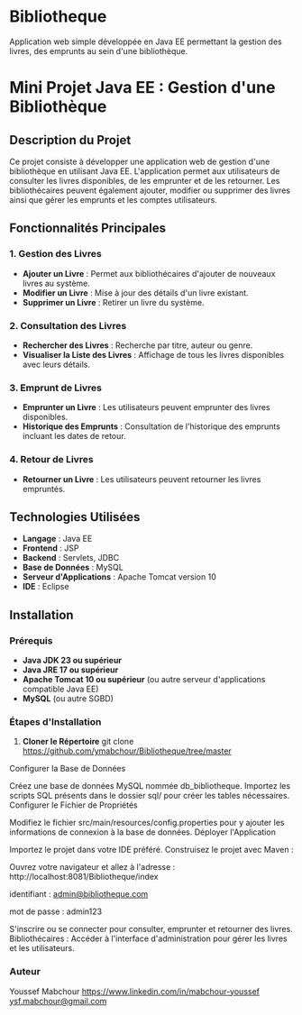 # Bibliotheque
Application web simple développée en Java EE permettant la gestion des livres, des emprunts au sein d'une bibliothèque.

# Mini Projet Java EE : Gestion d'une Bibliothèque

## Description du Projet

Ce projet consiste à développer une application web de gestion d'une bibliothèque en utilisant Java EE. L'application permet aux utilisateurs de consulter les livres disponibles, de les emprunter et de les retourner. Les bibliothécaires peuvent également ajouter, modifier ou supprimer des livres ainsi que gérer les emprunts et les comptes utilisateurs.

## Fonctionnalités Principales

### 1. Gestion des Livres
- **Ajouter un Livre** : Permet aux bibliothécaires d'ajouter de nouveaux livres au système.
- **Modifier un Livre** : Mise à jour des détails d'un livre existant.
- **Supprimer un Livre** : Retirer un livre du système.

### 2. Consultation des Livres
- **Rechercher des Livres** : Recherche par titre, auteur ou genre.
- **Visualiser la Liste des Livres** : Affichage de tous les livres disponibles avec leurs détails.

### 3. Emprunt de Livres
- **Emprunter un Livre** : Les utilisateurs peuvent emprunter des livres disponibles.
- **Historique des Emprunts** : Consultation de l'historique des emprunts incluant les dates de retour.

### 4. Retour de Livres
- **Retourner un Livre** : Les utilisateurs peuvent retourner les livres empruntés.

## Technologies Utilisées

- **Langage** : Java EE
- **Frontend** : JSP
- **Backend** : Servlets, JDBC
- **Base de Données** : MySQL
- **Serveur d'Applications** : Apache Tomcat version 10
- **IDE** : Eclipse

## Installation

### Prérequis

- **Java JDK 23 ou supérieur**
- **Java JRE 17 ou supérieur**
- **Apache Tomcat 10 ou supérieur** (ou autre serveur d'applications compatible Java EE)
- **MySQL** (ou autre SGBD)

### Étapes d'Installation

1. **Cloner le Répertoire**
   git clone https://github.com/ymabchour/Bibliotheque/tree/master

Configurer la Base de Données

Créez une base de données MySQL nommée db_bibliotheque.
Importez les scripts SQL présents dans le dossier sql/ pour créer les tables nécessaires.
Configurer le Fichier de Propriétés

Modifiez le fichier src/main/resources/config.properties pour y ajouter les informations de connexion à la base de données.
Déployer l'Application

Importez le projet dans votre IDE préféré.
Construisez le projet avec Maven :


Ouvrez votre navigateur et allez à l'adresse : http://localhost:8081/Bibliotheque/index

identifiant : admin@bibliotheque.com

mot de passe : admin123

S'inscrire ou se connecter pour consulter, emprunter et retourner des livres.
Bibliothécaires :
Accéder à l'interface d'administration pour gérer les livres et les utilisateurs.

### Auteur

Youssef Mabchour
https://www.linkedin.com/in/mabchour-youssef
ysf.mabchour@gmail.com
